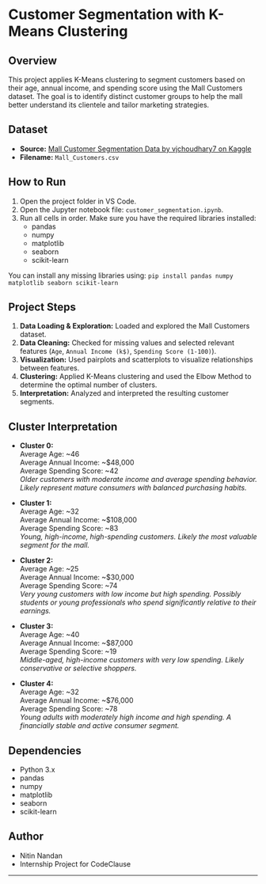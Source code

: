 # Customer Segmentation with K-Means Clustering

## Overview

This project applies K-Means clustering to segment customers based on their age, annual income, and spending score using the Mall Customers dataset. The goal is to identify distinct customer groups to help the mall better understand its clientele and tailor marketing strategies.

## Dataset

- **Source:** [Mall Customer Segmentation Data by vjchoudhary7 on Kaggle](https://www.kaggle.com/datasets/vjchoudhary7/customer-segmentation-tutorial-in-python)
- **Filename:** `Mall_Customers.csv`

## How to Run

1. Open the project folder in VS Code.
2. Open the Jupyter notebook file: `customer_segmentation.ipynb`.
3. Run all cells in order. Make sure you have the required libraries installed:
   - pandas
   - numpy
   - matplotlib
   - seaborn
   - scikit-learn

You can install any missing libraries using: `pip install pandas numpy matplotlib seaborn scikit-learn`


## Project Steps

1. **Data Loading & Exploration:** Loaded and explored the Mall Customers dataset.
2. **Data Cleaning:** Checked for missing values and selected relevant features (`Age`, `Annual Income (k$)`, `Spending Score (1-100)`).
3. **Visualization:** Used pairplots and scatterplots to visualize relationships between features.
4. **Clustering:** Applied K-Means clustering and used the Elbow Method to determine the optimal number of clusters.
5. **Interpretation:** Analyzed and interpreted the resulting customer segments.

## Cluster Interpretation

- **Cluster 0:**  
  Average Age: ~46  
  Average Annual Income: ~$48,000  
  Average Spending Score: ~42  
  *Older customers with moderate income and average spending behavior. Likely represent mature consumers with balanced purchasing habits.*

- **Cluster 1:**  
  Average Age: ~32  
  Average Annual Income: ~$108,000  
  Average Spending Score: ~83  
  *Young, high-income, high-spending customers. Likely the most valuable segment for the mall.*

- **Cluster 2:**  
  Average Age: ~25  
  Average Annual Income: ~$30,000  
  Average Spending Score: ~74  
  *Very young customers with low income but high spending. Possibly students or young professionals who spend significantly relative to their earnings.*

- **Cluster 3:**  
  Average Age: ~40  
  Average Annual Income: ~$87,000  
  Average Spending Score: ~19  
  *Middle-aged, high-income customers with very low spending. Likely conservative or selective shoppers.*

- **Cluster 4:**  
  Average Age: ~32  
  Average Annual Income: ~$76,000  
  Average Spending Score: ~78  
  *Young adults with moderately high income and high spending. A financially stable and active consumer segment.*

## Dependencies

- Python 3.x
- pandas
- numpy
- matplotlib
- seaborn
- scikit-learn

## Author

- Nitin Nandan
- Internship Project for CodeClause

---

